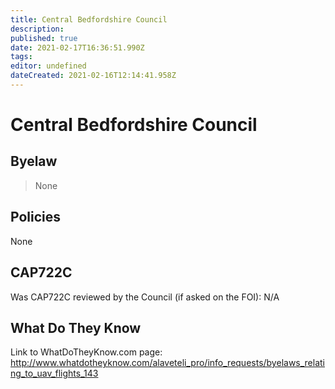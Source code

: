 ```yaml
---
title: Central Bedfordshire Council
description: 
published: true
date: 2021-02-17T16:36:51.990Z
tags: 
editor: undefined
dateCreated: 2021-02-16T12:14:41.958Z
---
```


# Central Bedfordshire Council


## Byelaw
> None



## Policies
None

## CAP722C

Was CAP722C reviewed by the Council (if asked on the FOI): N/A

## What Do They Know

Link to WhatDoTheyKnow.com page:
http://www.whatdotheyknow.com/alaveteli_pro/info_requests/byelaws_relating_to_uav_flights_143

